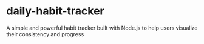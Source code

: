 # daily-habit-tracker
A simple and powerful habit tracker built with Node.js to help users visualize their consistency and progress
